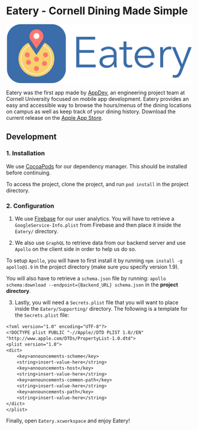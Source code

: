 [//]: # (https://github.com/cuappdev/assets/tree/master/eatery)

# Eatery - Cornell Dining Made Simple

<p align="center"><img src=https://raw.githubusercontent.com/cuappdev/assets/master/eatery/Eatery-Long-Logo.png width=500 /></p>

Eatery was the first app made by [AppDev](http://cornellappdev.com/), an engineering project team at Cornell University focused on mobile app development. Eatery provides an easy and accessible way to browse the hours/menus of the dining locations on campus as well as keep track of your dining history. Download the current release on the [Apple App Store](https://itunes.apple.com/us/app/id1089672962).

## Development

### 1. Installation
We use [CocoaPods](http://cocoapods.org) for our dependency manager. This should be installed before continuing.

To access the project, clone the project, and run `pod install` in the project directory.

### 2. Configuration
1. We use [Firebase](https://firebase.google.com) for our user analytics. You will have to retrieve a `GoogleService-Info.plist` from Firebase and then place it inside the `Eatery/` directory.

2. We also use `GraphQL` to retrieve data from our backend server and use `Apollo` on the client side in order to help us do so. 

To setup `Apollo`, you will have to first install it by running `npm install -g apollo@1.9` in the project directory (make sure you specify version 1.9).

You will also have to retrieve a `schema.json` file by running: `apollo schema:download --endpoint={Backend_URL} schema.json` in the <strong>project directory</strong>.

3. Lastly, you will need a `Secrets.plist` file that you will want to place inside the `Eatery/Supporting/` directory. The following is a template for the `Secrets.plist` file:

```
<?xml version="1.0" encoding="UTF-8"?>
<!DOCTYPE plist PUBLIC "-//Apple//DTD PLIST 1.0//EN" "http://www.apple.com/DTDs/PropertyList-1.0.dtd">
<plist version="1.0">
<dict>
	<key>announcements-scheme</key>
	<string>insert-value-here</string>
	<key>announcements-host</key>
	<string>insert-value-here</string>
	<key>announcements-common-path</key>
	<string>insert-value-here</string>
	<key>announcements-path</key>
	<string>insert-value-here</string>
</dict>
</plist>
```

Finally, open `Eatery.xcworkspace` and enjoy Eatery!
